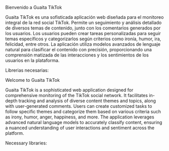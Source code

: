 Bienvenido a Guaita TikTok

Guaita TikTok es una sofisticada aplicación web diseñada para el monitoreo integral de la red social TikTok. Permite un seguimiento y análisis detallado de diversos temas de contenido, junto con los comentarios generados por los usuarios. Los usuarios pueden crear tareas personalizadas para seguir temas específicos y categorizarlos según criterios como ironía, humor, ira, felicidad, entre otros. La aplicación utiliza modelos avanzados de lenguaje natural para clasificar el contenido con precisión, proporcionando una comprensión matizada de las interacciones y los sentimientos de los usuarios en la plataforma.

Librerias necesarias:

Welcome to Guaita TikTok

Guaita TikTok is a sophisticated web application designed for comprehensive monitoring of the TikTok social network. It facilitates in-depth tracking and analysis of diverse content themes and topics, along with user-generated comments. Users can create customized tasks to follow specific themes and categorize them based on various criteria such as irony, humor, anger, happiness, and more. The application leverages advanced natural language models to accurately classify content, ensuring a nuanced understanding of user interactions and sentiment across the platform.

Necessary libraries:
